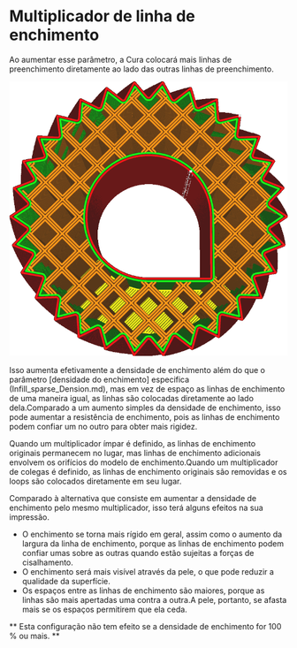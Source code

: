 Multiplicador de linha de enchimento
====
Ao aumentar esse parâmetro, a Cura colocará mais linhas de preenchimento diretamente ao lado das outras linhas de preenchimento.

![Multiplicado por 3](../../../articles/images/infill_multiplier.png)

Isso aumenta efetivamente a densidade de enchimento além do que o parâmetro [densidade do enchimento] especifica (Infill_sparse_Dension.md), mas em vez de espaço as linhas de enchimento de uma maneira igual, as linhas são colocadas diretamente ao lado dela.Comparado a um aumento simples da densidade de enchimento, isso pode aumentar a resistência de enchimento, pois as linhas de enchimento podem confiar um no outro para obter mais rigidez.

Quando um multiplicador ímpar é definido, as linhas de enchimento originais permanecem no lugar, mas linhas de enchimento adicionais envolvem os orifícios do modelo de enchimento.Quando um multiplicador de colegas é definido, as linhas de enchimento originais são removidas e os loops são colocados diretamente em seu lugar.

Comparado à alternativa que consiste em aumentar a densidade de enchimento pelo mesmo multiplicador, isso terá alguns efeitos na sua impressão.
* O enchimento se torna mais rígido em geral, assim como o aumento da largura da linha de enchimento, porque as linhas de enchimento podem confiar umas sobre as outras quando estão sujeitas a forças de cisalhamento.
* O enchimento será mais visível através da pele, o que pode reduzir a qualidade da superfície.
* Os espaços entre as linhas de enchimento são maiores, porque as linhas são mais apertadas uma contra a outra.A pele, portanto, se afasta mais se os espaços permitirem que ela ceda.

** Esta configuração não tem efeito se a densidade de enchimento for 100 % ou mais. **